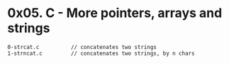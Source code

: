 # 0x05. C - More pointers, arrays and strings

```
0-strcat.c          // concatenates two strings
1-strncat.c         // concatenates two strings, by n chars
```
